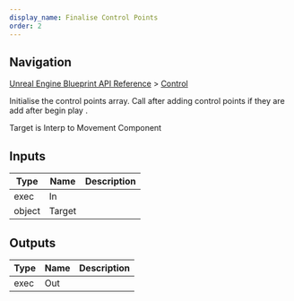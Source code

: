 ```yaml
---
display_name: Finalise Control Points
order: 2
---
```

## Navigation

[Unreal Engine Blueprint API Reference](https://dev.epicgames.com/documentation/en-us/unreal-engine/BlueprintAPI) > [Control](https://dev.epicgames.com/documentation/en-us/unreal-engine/BlueprintAPI/Control)

Initialise the control points array. Call after adding control points if they are add after begin play .

Target is Interp to Movement Component

## Inputs

| Type | Name | Description |
| --- | --- | --- |
| exec | In |  |
| object | Target |  |

## Outputs

| Type | Name | Description |
| --- | --- | --- |
| exec | Out |  |
